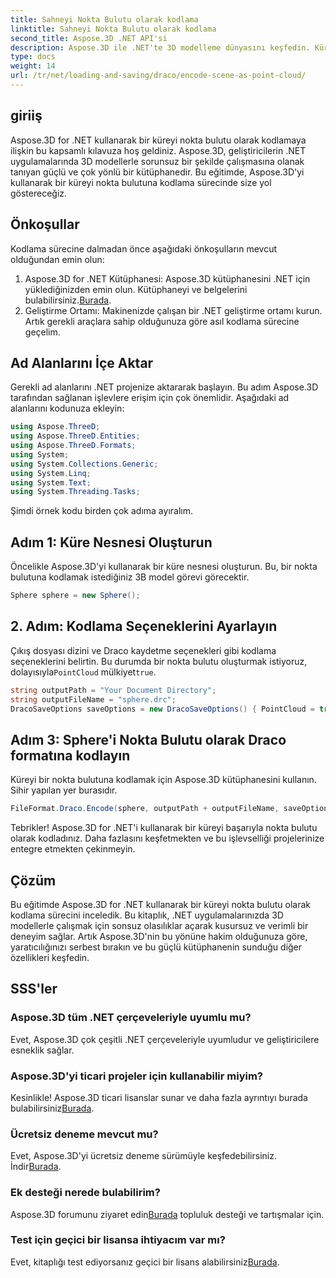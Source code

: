 ```yaml
---
title: Sahneyi Nokta Bulutu olarak kodlama
linktitle: Sahneyi Nokta Bulutu olarak kodlama
second_title: Aspose.3D .NET API'si
description: Aspose.3D ile .NET'te 3D modelleme dünyasını keşfedin. Küreleri zahmetsizce nokta bulutlarına kodlamayı öğrenin. Şimdi yaratıcılığınızı serbest bırakın!
type: docs
weight: 14
url: /tr/net/loading-and-saving/draco/encode-scene-as-point-cloud/
---
```

## giriiş
Aspose.3D for .NET kullanarak bir küreyi nokta bulutu olarak kodlamaya ilişkin bu kapsamlı kılavuza hoş geldiniz. Aspose.3D, geliştiricilerin .NET uygulamalarında 3D modellerle sorunsuz bir şekilde çalışmasına olanak tanıyan güçlü ve çok yönlü bir kütüphanedir. Bu eğitimde, Aspose.3D'yi kullanarak bir küreyi nokta bulutuna kodlama sürecinde size yol göstereceğiz.
## Önkoşullar
Kodlama sürecine dalmadan önce aşağıdaki önkoşulların mevcut olduğundan emin olun:
1. Aspose.3D for .NET Kütüphanesi: Aspose.3D kütüphanesini .NET için yüklediğinizden emin olun. Kütüphaneyi ve belgelerini bulabilirsiniz.[Burada](https://reference.aspose.com/3d/net/).
2. Geliştirme Ortamı: Makinenizde çalışan bir .NET geliştirme ortamı kurun.
Artık gerekli araçlara sahip olduğunuza göre asıl kodlama sürecine geçelim.
## Ad Alanlarını İçe Aktar
Gerekli ad alanlarını .NET projenize aktararak başlayın. Bu adım Aspose.3D tarafından sağlanan işlevlere erişim için çok önemlidir. Aşağıdaki ad alanlarını kodunuza ekleyin:
```csharp
using Aspose.ThreeD;
using Aspose.ThreeD.Entities;
using Aspose.ThreeD.Formats;
using System;
using System.Collections.Generic;
using System.Linq;
using System.Text;
using System.Threading.Tasks;
```
Şimdi örnek kodu birden çok adıma ayıralım.
## Adım 1: Küre Nesnesi Oluşturun
Öncelikle Aspose.3D'yi kullanarak bir küre nesnesi oluşturun. Bu, bir nokta bulutuna kodlamak istediğiniz 3B model görevi görecektir.
```csharp
Sphere sphere = new Sphere();
```
## 2. Adım: Kodlama Seçeneklerini Ayarlayın
 Çıkış dosyası dizini ve Draco kaydetme seçenekleri gibi kodlama seçeneklerini belirtin. Bu durumda bir nokta bulutu oluşturmak istiyoruz, dolayısıyla`PointCloud` mülkiyet`true`.
```csharp
string outputPath = "Your Document Directory";
string outputFileName = "sphere.drc";
DracoSaveOptions saveOptions = new DracoSaveOptions() { PointCloud = true };
```
## Adım 3: Sphere'i Nokta Bulutu olarak Draco formatına kodlayın
Küreyi bir nokta bulutuna kodlamak için Aspose.3D kütüphanesini kullanın. Sihir yapılan yer burasıdır.
```csharp
FileFormat.Draco.Encode(sphere, outputPath + outputFileName, saveOptions);
```
Tebrikler! Aspose.3D for .NET'i kullanarak bir küreyi başarıyla nokta bulutu olarak kodladınız.
Daha fazlasını keşfetmekten ve bu işlevselliği projelerinize entegre etmekten çekinmeyin.
## Çözüm
Bu eğitimde Aspose.3D for .NET kullanarak bir küreyi nokta bulutu olarak kodlama sürecini inceledik. Bu kitaplık, .NET uygulamalarınızda 3D modellerle çalışmak için sonsuz olasılıklar açarak kusursuz ve verimli bir deneyim sağlar.
Artık Aspose.3D'nin bu yönüne hakim olduğunuza göre, yaratıcılığınızı serbest bırakın ve bu güçlü kütüphanenin sunduğu diğer özellikleri keşfedin.
## SSS'ler
### Aspose.3D tüm .NET çerçeveleriyle uyumlu mu?
Evet, Aspose.3D çok çeşitli .NET çerçeveleriyle uyumludur ve geliştiricilere esneklik sağlar.
### Aspose.3D'yi ticari projeler için kullanabilir miyim?
 Kesinlikle! Aspose.3D ticari lisanslar sunar ve daha fazla ayrıntıyı burada bulabilirsiniz[Burada](https://purchase.aspose.com/buy).
### Ücretsiz deneme mevcut mu?
Evet, Aspose.3D'yi ücretsiz deneme sürümüyle keşfedebilirsiniz. İndir[Burada](https://releases.aspose.com/).
### Ek desteği nerede bulabilirim?
 Aspose.3D forumunu ziyaret edin[Burada](https://forum.aspose.com/c/3d/18) topluluk desteği ve tartışmalar için.
### Test için geçici bir lisansa ihtiyacım var mı?
 Evet, kitaplığı test ediyorsanız geçici bir lisans alabilirsiniz[Burada](https://purchase.aspose.com/temporary-license/).